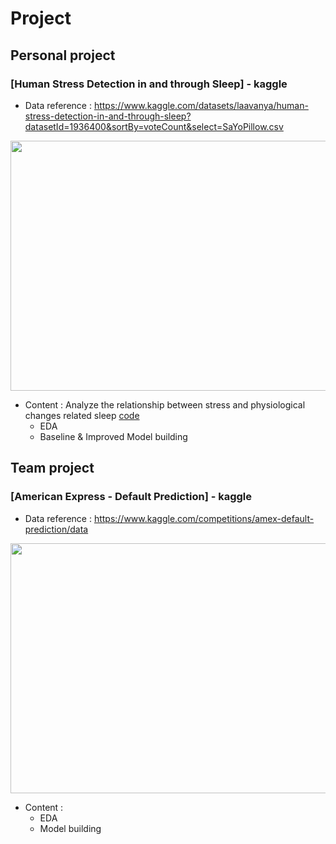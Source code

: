 # Project

## Personal project

### [Human Stress Detection in and through Sleep] - kaggle
 * Data reference : https://www.kaggle.com/datasets/laavanya/human-stress-detection-in-and-through-sleep?datasetId=1936400&sortBy=voteCount&select=SaYoPillow.csv
<img src="https://user-images.githubusercontent.com/108512808/185540381-1258f378-3e77-4cbf-b75a-ccce94793ecb.png" width="800" height="400">

 * Content : Analyze the relationship between stress and physiological changes related sleep [code](https://github.com/chanbyeol01/Project/blob/main/Human_sleep_stress/model_sleepstress.py)
   *  EDA
   *  Baseline & Improved Model building 



## Team project

### [American Express - Default Prediction] - kaggle
 * Data reference : https://www.kaggle.com/competitions/amex-default-prediction/data
<img src="[https://user-images.githubusercontent.com/108512808/185540381-1258f378-3e77-4cbf-b75a-ccce94793ecb.png](https://user-images.githubusercontent.com/108512808/185823336-2ddbcb0a-b9da-46c0-8292-ad2b7f6c99b7.jpg" width="800" height="400">

 * Content : 
    * EDA
    * Model building
